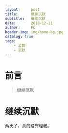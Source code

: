 ```yaml
---
layout:     post
title:      继续沉默
subtitle:   继续沉默
date:       2018-12-21
author:     FC
header-img: img/home-bg.jpg
catalog: true
tags:
    - 孟蕊
    - 沉默
---
```



# 前言

>继续沉默



# 继续沉默

两天了，真的没有理我。



